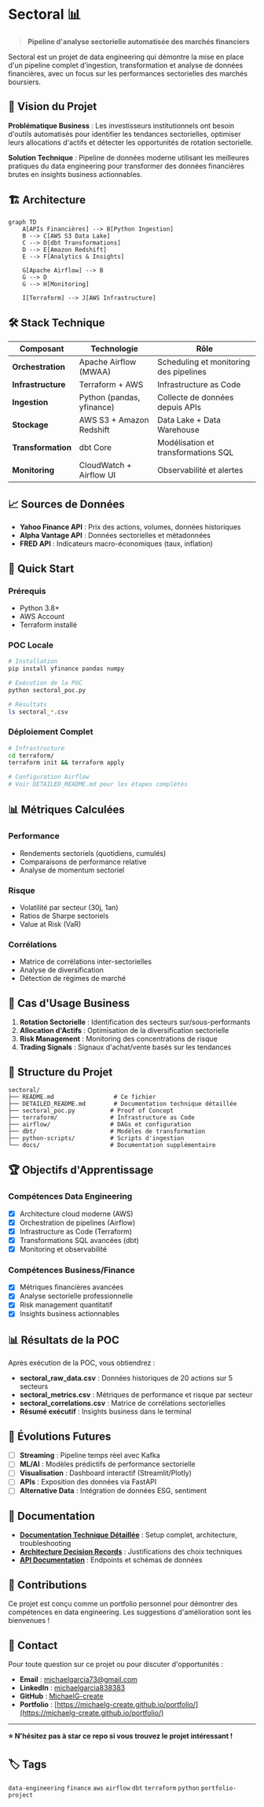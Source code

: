 # Sectoral 📊

> **Pipeline d'analyse sectorielle automatisée des marchés financiers**

Sectoral est un projet de data engineering qui démontre la mise en place d'un pipeline complet d'ingestion, transformation et analyse de données financières, avec un focus sur les performances sectorielles des marchés boursiers.

## 🎯 Vision du Projet

**Problématique Business** : Les investisseurs institutionnels ont besoin d'outils automatisés pour identifier les tendances sectorielles, optimiser leurs allocations d'actifs et détecter les opportunités de rotation sectorielle.

**Solution Technique** : Pipeline de données moderne utilisant les meilleures pratiques du data engineering pour transformer des données financières brutes en insights business actionnables.

## 🏗️ Architecture

```mermaid
graph TD
    A[APIs Financières] --> B[Python Ingestion]
    B --> C[AWS S3 Data Lake]
    C --> D[dbt Transformations]
    D --> E[Amazon Redshift]
    E --> F[Analytics & Insights]
    
    G[Apache Airflow] --> B
    G --> D
    G --> H[Monitoring]
    
    I[Terraform] --> J[AWS Infrastructure]
```

## 🛠️ Stack Technique

| Composant | Technologie | Rôle |
|-----------|------------|------|
| **Orchestration** | Apache Airflow (MWAA) | Scheduling et monitoring des pipelines |
| **Infrastructure** | Terraform + AWS | Infrastructure as Code |
| **Ingestion** | Python (pandas, yfinance) | Collecte de données depuis APIs |
| **Stockage** | AWS S3 + Amazon Redshift | Data Lake + Data Warehouse |
| **Transformation** | dbt Core | Modélisation et transformations SQL |
| **Monitoring** | CloudWatch + Airflow UI | Observabilité et alertes |

## 📈 Sources de Données

- **Yahoo Finance API** : Prix des actions, volumes, données historiques
- **Alpha Vantage API** : Données sectorielles et métadonnées
- **FRED API** : Indicateurs macro-économiques (taux, inflation)

## 🚀 Quick Start

### Prérequis
- Python 3.8+
- AWS Account
- Terraform installé

### POC Locale
```bash
# Installation
pip install yfinance pandas numpy

# Exécution de la POC
python sectoral_poc.py

# Résultats
ls sectoral_*.csv
```

### Déploiement Complet
```bash
# Infrastructure
cd terraform/
terraform init && terraform apply

# Configuration Airflow
# Voir DETAILED_README.md pour les étapes complètes
```

## 📊 Métriques Calculées

### Performance
- Rendements sectoriels (quotidiens, cumulés)
- Comparaisons de performance relative
- Analyse de momentum sectoriel

### Risque
- Volatilité par secteur (30j, 1an)
- Ratios de Sharpe sectoriels
- Value at Risk (VaR)

### Corrélations
- Matrice de corrélations inter-sectorielles
- Analyse de diversification
- Détection de régimes de marché

## 🎯 Cas d'Usage Business

1. **Rotation Sectorielle** : Identification des secteurs sur/sous-performants
2. **Allocation d'Actifs** : Optimisation de la diversification sectorielle  
3. **Risk Management** : Monitoring des concentrations de risque
4. **Trading Signals** : Signaux d'achat/vente basés sur les tendances

## 📁 Structure du Projet

```
sectoral/
├── README.md                 # Ce fichier
├── DETAILED_README.md        # Documentation technique détaillée
├── sectoral_poc.py          # Proof of Concept
├── terraform/               # Infrastructure as Code
├── airflow/                 # DAGs et configuration
├── dbt/                     # Modèles de transformation
├── python-scripts/          # Scripts d'ingestion
└── docs/                    # Documentation supplémentaire
```

## 🏆 Objectifs d'Apprentissage

### Compétences Data Engineering
- [x] Architecture cloud moderne (AWS)
- [x] Orchestration de pipelines (Airflow)
- [x] Infrastructure as Code (Terraform)  
- [x] Transformations SQL avancées (dbt)
- [x] Monitoring et observabilité

### Compétences Business/Finance
- [x] Métriques financières avancées
- [x] Analyse sectorielle professionnelle
- [x] Risk management quantitatif
- [x] Insights business actionnables

## 📊 Résultats de la POC

Après exécution de la POC, vous obtiendrez :

- **sectoral_raw_data.csv** : Données historiques de 20 actions sur 5 secteurs
- **sectoral_metrics.csv** : Métriques de performance et risque par secteur
- **sectoral_correlations.csv** : Matrice de corrélations sectorielles
- **Résumé exécutif** : Insights business dans le terminal

## 🔮 Évolutions Futures

- [ ] **Streaming** : Pipeline temps réel avec Kafka
- [ ] **ML/AI** : Modèles prédictifs de performance sectorielle
- [ ] **Visualisation** : Dashboard interactif (Streamlit/Plotly)
- [ ] **APIs** : Exposition des données via FastAPI
- [ ] **Alternative Data** : Intégration de données ESG, sentiment

## 📝 Documentation

- **[Documentation Technique Détaillée](DETAILED_README.md)** : Setup complet, architecture, troubleshooting
- **[Architecture Decision Records](docs/ADR/)** : Justifications des choix techniques
- **[API Documentation](docs/api/)** : Endpoints et schémas de données

## 🤝 Contributions

Ce projet est conçu comme un portfolio personnel pour démontrer des compétences en data engineering. Les suggestions d'amélioration sont les bienvenues !

## 📧 Contact

Pour toute question sur ce projet ou pour discuter d'opportunités :
- **Email** : [michaelgarcia73@gmail.com](mailto:michaelgarcia73@gmail.com)
- **LinkedIn** : [michaelgarcia838383](https://www.linkedin.com/in/michaelgarcia838383/)
- **GitHub** : [MichaelG-create](https://github.com/MichaelG-create/)
- **Portfolio** : [https://michaelg-create.github.io/portfolio/](https://michaelg-create.github.io/portfolio/)


---

**⭐ N'hésitez pas à star ce repo si vous trouvez le projet intéressant !**

## 🏷️ Tags

`data-engineering` `finance` `aws` `airflow` `dbt` `terraform` `python` `portfolio-project`